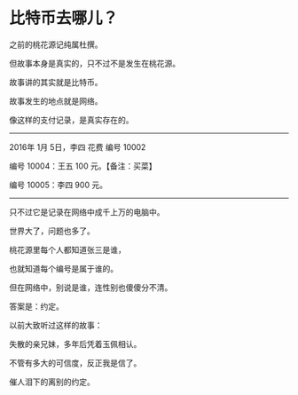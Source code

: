 # 比特币去哪儿？

之前的桃花源记纯属杜撰。

但故事本身是真实的，只不过不是发生在桃花源。

故事讲的其实就是比特币。

故事发生的地点就是网络。

像这样的支付记录，是真实存在的。

___
2016年 1月 5日，李四 花费 编号 10002

编号 10004：王五 100 元。【备注：买菜】

编号 10005：李四 900 元。

___

只不过它是记录在网络中成千上万的电脑中。

世界大了，问题也多了。

桃花源里每个人都知道张三是谁，

也就知道每个编号是属于谁的。

但在网络中，别说是谁，连性别也傻傻分不清。

答案是：约定。

以前大致听过这样的故事：

失散的亲兄妹，多年后凭着玉佩相认。

不管有多大的可信度，反正我是信了。

催人泪下的离别的约定。




